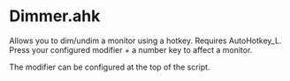 Dimmer.ahk
==========
Allows you to dim/undim a monitor using a hotkey. Requires AutoHotkey_L.
Press your configured modifier + a number key to affect a monitor.

The modifier can be configured at the top of the script.
